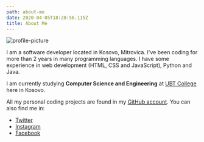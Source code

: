 ```yaml
---
path: about-me
date: 2020-04-05T18:20:56.115Z
title: About Me
---
```

![profile-picture](/assets/img_8250.jpg)

I am a software developer located in Kosovo, Mitrovica. I've been coding for more than 2 years in many programming languages. I have some experience in web development (HTML, CSS and JavaScript), Python and Java.

I am currently studying **Computer Science and Engineering** at [UBT College](https://ubt-uni.net/) here in Kosovo.

All my personal coding projects are found in my [GitHub account](https://github.com/ermal-abiti). You can also find me in:

* [Twitter](https://twitter.com/ermalabiti)
* [Instagram](https://instagram.com/ermal_abiti)
* [Facebook](https://facebook.com/ermalabitiofficial)